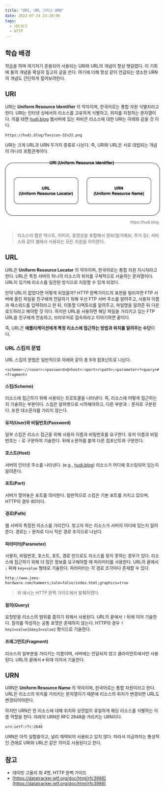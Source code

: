 ```yaml
---
title: "URI, URL 그리고 URN"
date: 2022-07-24 23:30:00
tags:
  - 네트워크
  - HTTP
---
```


## 학습 배경

학습을 하며 여기저기 혼용되어 사용되는 URI와 URL의 개념이 항상 헷갈렸다. 이 기회에 둘의 개념을 확실히 짚고자 글을 쓴다. 여기에 더해 항상 같이 언급되는 생소한 URN의 개념도 간단하게 짚어보려한다.

## URI

URI는 **Uniform Resource Identifier** 의 약자이며, 한국어로는 통합 자원 식별자라고 한다. URI는 인터넷 상에서의 리소스를 고유하게 식별하고, 위치를 지정하는 문자열이다. 이를 테면 [hudi.blog](http://hudi.blog) 웹서버에 있는 파비콘 리소스에 대한 URI는 아래와 같을 것 이다.

```
https://hudi.blog/favicon-32x32.png
```

URI는 크게 URL과 URN 두가지 종류로 나뉜다. 즉, URI와 URL은 서로 대립되는 개념이 아니라 포함관계이다.

![URI, URL, URN 셋의 관계](./uri-url-urn.png)

> 리소스라 함은 텍스트, 이미지, 동영상을 포함해서 정보(일기예보, 주가 등), 서비스와 같이 웹에서 사용되는 모든 자원을 의미한다.

## URL

URL은 **Uniform Resource Locator** 의 약자이며, 한국어로는 통합 자원 지시자라고 한다. URL은 특정 서버의 하나의 리소스의 위치를 구체적으로 서술하는 문자열이다. URL이 있기에 리소스를 일관된 방식으로 지칭할 수 있게 되었다.

만약 URL이 없었다면 어떻게 되었을까? HTTP 완벽가이드의 표현을 빌리자면 FTP 서버에 올린 파일을 친구에게 전달하기 위해 우선 FTP 서버 주소를 알려주고, 사용자 이름과 패스워드를 입력하라고 한 뒤, 이동할 디렉토리를 알려주고, 파일명을 알려준 뒤 다운로드하라고 해야할 것 이다. 하지만 URL을 사용하면 해당 파일을 가리키고 있는 FTP URL을 친구에게 전송하고, 브라우저로 접속하라고 이야기하면 끝이다.

즉, URL은 **애플리케이션에게 특정 리소스에 접근하는 방법과 위치를 알려주는 수단**이다.

### URL 스킴의 문법

URL 스킴의 문법은 일반적으로 아래와 같이 총 9개 컴포넌트로 나뉜다.

```
<scheme>://<user>:<password>@<host>:<port>/<path>;<parameter>?<query>#<fragment>
```

#### **스킴(Scheme)**

리소스에 접근하기 위해 사용되는 프로토콜을 나타낸다. 즉, 리소스에 어떻게 접근하는지 기술하는 부분이다. 스킴은 알파벳으로 시작해야하고, 다른 부분과 `:` 문자로 구분된다. 또한 대소문자를 가리지 않는다.

#### **유저(User)와 비밀번호(Password)**

일부 스킴은 리소스 접근을 위해 사용자 이름과 비밀번호를 요구한다. 유저 이름과 비밀번호는 `:` 로 구분하여 기술한다. 뒤에 `@` 문자를 붙여 다른 컴포넌트와 구분한다.

#### **호스트(Host)**

서버의 인터넷 주소를 나타낸다. (e.g., [hudi.blog](http://hudi.blog)) 리소스가 어디에 호스팅되어 있는지 알려준다.

#### **포트(Port)**

서버가 열어놓은 포트를 의미한다. 일반적으로 스킴은 기본 포트를 가지고 있으며, HTTP의 경우 80이다.

#### **경로(Path)**

웹 서버의 특정한 리소스를 가리킨다. 찾고자 하는 리소스가 서버의 어디에 있는지 알려준다. 경로는 `/` 문자로 다시 작은 경로 조각으로 나뉜다.

#### **파라미터(Parameter)**

사용자, 비밀번호, 호스트, 포트, 경로 만으로도 리소스를 찾지 못하는 경우가 있다. 리소스에 접근하기 위해 더 많은 정보를 요구해야할 때 파라미터를 사용한다. URL의 끝에서 `;` 뒤에 `key=value` 형태로 기술한다. 파라미터는 각 경로 조각마다 존재할 수 있다.

```
http://www.joes-hardware.com/hammers;sale=false/index.html;graphics=true
```

> 위 예시는 HTTP 완벽 가이드에서 발췌하였다.

#### **질의(Query)**

요청받을 리소스의 범위를 좁히기 위해서 사용된다. URL의 끝에서 `?` 뒤에 이어 기술한다. 질의를 작성하는 공통 포맷은 존재하지 않는다. HTTP의 경우 `?key1=value1&key2=value2` 형식으로 기술한다.

#### 프래그먼트(Fragment)

리소스의 일부분을 가리키는 이름이며, 서버에는 전달되지 않고 클라이언트에서만 사용된다. URL의 끝에서 `#` 뒤에 이어서 기술한다.

## URN

URN은 **Uniform Resource Name** 의 약자이며, 한국어로는 통합 자원이라고 한다. URL은 리소스의 위치를 가리키는 문자열이기 때문에 리소스의 위치가 변경되면 URL도 변경되어야한다.

하지만 URN은 한 리소스에 대해 위치와 상관없이 유일하게 해당 리소스를 식별하는 이름 역할을 한다. 아래의 URN은 RFC 2648을 가리키는 URN이다.

```
urn:ietf:rfc:2648
```

URN은 아직 실험중이고, 널리 채택되어 사용되고 있지 않다. 따라서 지금까지는 통상적인 관례로 URI와 URL은 같은 의미로 사용된다고 한다.

## 참고

- 데이빗 고울리 외 4명, HTTP 완벽 가이드
- [https://datatracker.ietf.org/doc/html/rfc3986](https://datatracker.ietf.org/doc/html/rfc3986)
